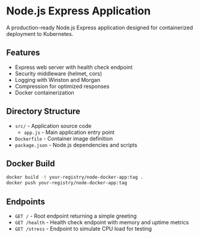 # Node.js Express Application

A production-ready Node.js Express application designed for containerized deployment to Kubernetes.

## Features

- Express web server with health check endpoint
- Security middleware (helmet, cors)
- Logging with Winston and Morgan
- Compression for optimized responses
- Docker containerization

## Directory Structure

- `src/` - Application source code
  - `app.js` - Main application entry point
- `Dockerfile` - Container image definition
- `package.json` - Node.js dependencies and scripts

## Docker Build

```bash
docker build -t your-registry/node-docker-app:tag .
docker push your-registry/node-docker-app:tag
```

## Endpoints

- `GET /` - Root endpoint returning a simple greeting
- `GET /health` - Health check endpoint with memory and uptime metrics
- `GET /stress` - Endpoint to simulate CPU load for testing